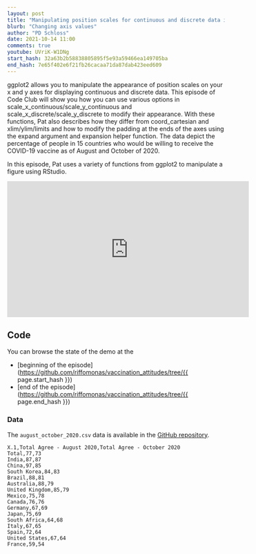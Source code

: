 ```yaml
---
layout: post
title: "Manipulating position scales for continuous and discrete data in ggplot2 (CC154)"
blurb: "Changing axis values"
author: "PD Schloss"
date: 2021-10-14 11:00
comments: true
youtube: UVriK-W1DNg
start_hash: 32a63b2b58838805895f5e93a59466ea149705ba
end_hash: 7e65f402e6f21fb26cacaa71da87dab423eed609
---
```


ggplot2 allows you to manipulate the appearance of position scales on your x and y axes for displaying continuous and discrete data. This episode of Code Club will show you how you can use various options in scale_x_continuous/scale_y_continuous and scale_x_discrete/scale_y_discrete to modify their appearance. With these functions, Pat also describes how they differ from coord_cartesian and xlim/ylim/limits and how to modify the padding at the ends of the axes using the expand argument and expansion helper function. The data depict the percentage of people in 15 countries who would be willing to receive the COVID-19 vaccine as of August and October of 2020.

In this episode, Pat uses a variety of functions from ggplot2 to manipulate a figure using RStudio.


<iframe style="margin: 0 auto;display:block;" width="560" height="315" src="https://www.youtube.com/embed/{{ page.youtube }}" frameborder="0" allow="accelerometer; autoplay; encrypted-media; gyroscope; picture-in-picture" allowfullscreen></iframe>


## Code

You can browse the state of the demo at the
* [beginning of the episode](https://github.com/riffomonas/vaccination_attitudes/tree/{{ page.start_hash }})
* [end of the episode](https://github.com/riffomonas/vaccination_attitudes/tree/{{ page.end_hash }})


### Data

The `august_october_2020.csv` data is available in the [GitHub repository](https://raw.githubusercontent.com/riffomonas/vaccination_attitudes/3f39b9e09618144874ced760c9a6332498e3a19c/august_october_2020.csv).

```
X.1,Total Agree - August 2020,Total Agree - October 2020
Total,77,73
India,87,87
China,97,85
South Korea,84,83
Brazil,88,81
Australia,88,79
United Kingdom,85,79
Mexico,75,78
Canada,76,76
Germany,67,69
Japan,75,69
South Africa,64,68
Italy,67,65
Spain,72,64
United States,67,64
France,59,54
```
